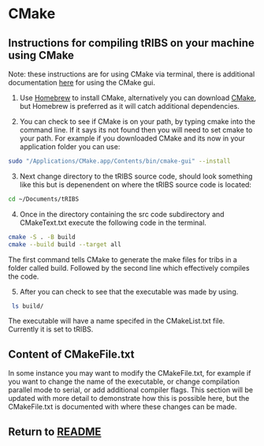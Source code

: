 # CMake 

## Instructions for compiling tRIBS on your machine using CMake

Note: these instructions are for using CMake via terminal, there is additional documentation [here](https://cmake.org/cmake/help/latest/guide/user-interaction/index.html#guide:User%20Interaction%20Guide) for using the CMake gui. 

1) Use [Homebrew](https://formulae.brew.sh/formula/cmake) to install CMake, alternatively you can download [CMake](https://cmake.org/download/), but Homebrew is preferred as it will catch additional dependencies.

2) You can check to see if CMake is on your path, by typing cmake into the command line. If it says its not found then you will need to set cmake to your path. For example if you downloaded CMake and its now in your application folder you can use:

```bash
sudo "/Applications/CMake.app/Contents/bin/cmake-gui" --install
```
3) Next change directory to the tRIBS source code, should look something like this but is depenendent on where the tRIBS source code is located:

```bash
cd ~/Documents/tRIBS
```
4) Once in the directory containing the src code subdirectory and CMakeText.txt execute the following code in the terminal.

```bash
cmake -S . -B build 
cmake --build build --target all  
```
The first command tells CMake to generate the make files for tribs in a folder called build. Followed by the second line which effectively compiles the code. 

5) After you can check to see that the executable was made by using.
```bash
 ls build/
 ```
 The executable will have a name specifed in the CMakeList.txt file. Currently it is set to tRIBS.

 ## Content of CMakeFile.txt

 In some instance you may want to modify the CMakeFile.txt, for example if you want to change the name of the executable, or change compilation parallel mode to serial, or add additional compiler flags. This section will be updated with more detail to demonstrate how this is possible here, but the CMakeFile.txt is documented with where these changes can be made.


## Return to [README](../../README.md)